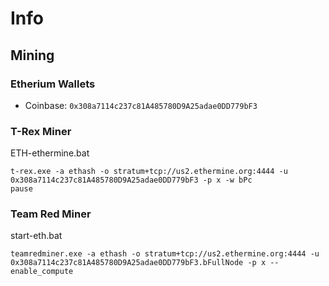 # Info

## Mining

### Etherium Wallets
* Coinbase: `0x308a7114c237c81A485780D9A25adae0DD779bF3`

### T-Rex Miner
ETH-ethermine.bat
```
t-rex.exe -a ethash -o stratum+tcp://us2.ethermine.org:4444 -u 0x308a7114c237c81A485780D9A25adae0DD779bF3 -p x -w bPc
pause
```

### Team Red Miner
start-eth.bat
```
teamredminer.exe -a ethash -o stratum+tcp://us2.ethermine.org:4444 -u 0x308a7114c237c81A485780D9A25adae0DD779bF3.bFullNode -p x --enable_compute
```